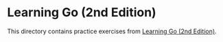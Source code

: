 # Learning Go (2nd Edition) #

This directory contains practice exercises from
[Learning Go (2nd Edition)](https://learning.oreilly.com/library/view/learning-go-2nd/9781098139285/).
